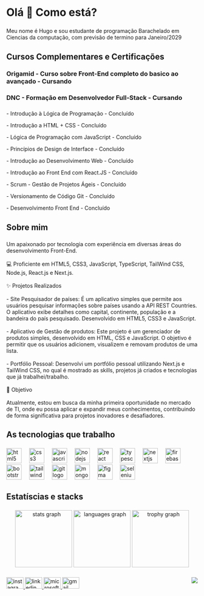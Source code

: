 <h1 align="left">Olá 👋 Como está?</h1>

###

<p align="left">Meu nome é Hugo e sou estudante de programação Barachelado em Ciencias da computação, com previsão de termino para Janeiro/2029</p>

###



###

<h2 align="left">Cursos Complementares e Certificações</h2>

###

<h3 align="left">Origamid - Curso sobre Front-End completo do basico ao avançado - Cursando</h3>
<h3 align="left">DNC - Formação em Desenvolvedor Full-Stack - Cursando</h3>
  
###

  <p align="left">- Introdução à Lógica de Programação - Concluído</p>
  <p align="left">- Introdução a HTML + CSS - Concluído</p>
  <p align="left">- Lógica de Programação com JavaScript - Concluído</p>
  <p align="left">- Princípios de Design de Interface - Concluído</p>
  <p align="left">- Introdução ao Desenvolvimento Web - Concluído</p>
  <p align="left">- Introdução ao Front End com React.JS - Concluído</p>
  <p align="left">- Scrum - Gestão de Projetos Ágeis - Concluído</p>
  <p align="left">- Versionamento de Código Git - Concluído</p>
  <p align="left">- Desenvolvimento Front End - Concluído</p>
  
###

<h2 align="left">Sobre mim</h2>

###

<p align="left">Um apaixonado por tecnologia com experiência em diversas áreas do desenvolvimento Front-End.<br><br>💻 Proficiente em HTML5, CSS3, JavaScript, TypeScript, TailWind CSS, Node.js, React.js e Next.js. <br><br>✨ Projetos Realizados<br><br>- Site Pesquisador de países: É um aplicativo simples que permite aos usuários pesquisar informações sobre países usando a API REST Countries. O aplicativo exibe detalhes como capital, continente, população e a bandeira do país pesquisado. Desenvolvido em HTML5, CSS3 e JavaScript.<br><br>- Aplicativo de Gestão de produtos: Este projeto é um gerenciador de produtos simples, desenvolvido em HTML, CSS e JavaScript. O objetivo é permitir que os usuários adicionem, visualizem e removam produtos de uma lista.<br><br>- Portfólio Pessoal: Desenvolvi um portfólio pessoal utilizando Next.js e TailWind CSS, no qual é mostrado as skills, projetos já criados e tecnologias que já trabalhei/trabalho.<br><br>🎯 Objetivo<br><br>Atualmente, estou em busca da minha primeira oportunidade no mercado de TI, onde eu possa aplicar e expandir meus conhecimentos, contribuindo de forma significativa para projetos inovadores e desafiadores.</p>

###

<h2 align="left">As tecnologias que trabalho</h2>

###

<div align="left">
  <img src="https://cdn.jsdelivr.net/gh/devicons/devicon/icons/html5/html5-original.svg" height="40" alt="html5 logo"  />
  <img width="12" />
  <img src="https://cdn.jsdelivr.net/gh/devicons/devicon/icons/css3/css3-original.svg" height="40" alt="css3 logo"  />
  <img width="12" />
  <img src="https://cdn.jsdelivr.net/gh/devicons/devicon/icons/javascript/javascript-original.svg" height="40" alt="javascript logo"  />
  <img width="12" />
  <img src="https://cdn.jsdelivr.net/gh/devicons/devicon/icons/nodejs/nodejs-plain-wordmark.svg" height="40" alt="nodejs logo"  />
  <img width="12" />
  <img src="https://cdn.jsdelivr.net/gh/devicons/devicon/icons/react/react-original.svg" height="40" alt="react logo"  />
  <img width="12" />
  <img src="https://cdn.jsdelivr.net/gh/devicons/devicon/icons/typescript/typescript-original.svg" height="40" alt="typescript logo"  />
  <img width="12" />
  <img src="https://cdn.jsdelivr.net/gh/devicons/devicon/icons/nextjs/nextjs-original.svg" height="40" alt="nextjs logo"  />
  <img width="12" />
  <img src="https://cdn.jsdelivr.net/gh/devicons/devicon/icons/firebase/firebase-plain.svg" height="40" alt="firebase logo"  />
  <img width="12" />
  <img src="https://cdn.jsdelivr.net/gh/devicons/devicon/icons/bootstrap/bootstrap-original.svg" height="40" alt="bootstrap logo"  />
  <img width="12" />
  <img src="https://cdn.jsdelivr.net/gh/devicons/devicon/icons/tailwindcss/tailwindcss-original-wordmark.svg" height="40" alt="tailwindcss logo"  />
  <img width="12" />
  <img src="https://cdn.jsdelivr.net/gh/devicons/devicon/icons/git/git-original.svg" height="40" alt="git logo"  />
  <img width="12" />
  <img src="https://cdn.jsdelivr.net/gh/devicons/devicon/icons/mongodb/mongodb-plain-wordmark.svg" height="40" alt="mongodb logo"  />
  <img width="12" />
  <img src="https://cdn.jsdelivr.net/gh/devicons/devicon/icons/figma/figma-original.svg" height="40" alt="figma logo"  />
  <img width="12" />
  <img src="https://cdn.jsdelivr.net/gh/devicons/devicon/icons/selenium/selenium-original.svg" height="40" alt="selenium logo"  />
</div>

###

<h2 align="left">Estatíscias e stacks</h2>

###

<div align="center">
  <img src="https://github-readme-stats.vercel.app/api?username=hugozauad&hide_title=false&hide_rank=false&show_icons=true&include_all_commits=true&count_private=false&disable_animations=false&theme=nightowl&locale=pt-br&hide_border=false&order=1" height="150" alt="stats graph"  />
  <img src="https://github-readme-stats.vercel.app/api/top-langs?username=hugozauad&locale=pt-br&hide_title=false&layout=compact&card_width=320&langs_count=5&theme=nightowl&hide_border=false&order=2" height="150" alt="languages graph"  />
  <img src="https://github-profile-trophy.vercel.app?username=hugozauad&theme=tokyonight&column=-1&row=1&margin-w=8&margin-h=8&no-bg=false&no-frame=false&order=4" height="150" alt="trophy graph"  />
</div>

###

<img align="right" src="https://visitor-badge.laobi.icu/badge?page_id=hugozauad.hugozauad&left_color=lightgray&right_color=royalblue&left_text=Visitantes"  />

###

<div align="left">
  <a href="www.instagram/hugozauad" target="_blank">
    <img src="https://raw.githubusercontent.com/maurodesouza/profile-readme-generator/master/src/assets/icons/social/instagram/default.svg" width="45" height="30" alt="instagram logo"  />
  </a>
  <a href="https://www.linkedin.com/in/hugozauad/" target="_blank">
    <img src="https://raw.githubusercontent.com/maurodesouza/profile-readme-generator/master/src/assets/icons/social/linkedin/default.svg" width="45" height="30" alt="linkedin logo"  />
  </a>
  <a href="hugozeymer@hotmail.com" target="_blank">
    <img src="https://raw.githubusercontent.com/maurodesouza/profile-readme-generator/master/src/assets/icons/social/microsoft-outlook/default.svg" width="45" height="30" alt="microsoft-outlook logo"  />
  </a>
  <a href="hugozeymer@gmail.com" target="_blank">
    <img src="https://raw.githubusercontent.com/maurodesouza/profile-readme-generator/master/src/assets/icons/social/gmail/default.svg" width="45" height="30" alt="gmail logo"  />
  </a>
</div>

###
